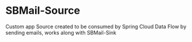# SBMail-Source
Custom app Source created to be consumed by Spring Cloud Data Flow by sending emails, works along with SBMail-Sink

